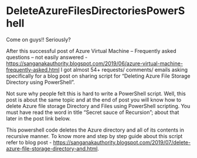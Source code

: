 # DeleteAzureFilesDirectoriesPowerShell

Come on guys!! Seriously?

After this successful post of Azure Virtual Machine – Frequently asked questions – not easily answered - https://sanganakauthority.blogspot.com/2019/06/azure-virtual-machine-frequently-asked.html
I got almost 54+ requests/ comments/ emails asking specifically for a blog post on sharing script for “Deleting Azure File Storage Directory using PowerShell”.

Not sure why people felt this is hard to write a PowerShell script. Well, this post is about the same topic and at the end of post you will know how to delete Azure file storage Directory and Files using PowerShell scripting.
You must have read the word in title “Secret sauce of Recursion”; about that later in the post link below.

This powershell code deletes the Azure directory and all of its contents in recursive manner.
To know more and step by step guide about this script refer to blog post - https://sanganakauthority.blogspot.com/2019/07/delete-azure-file-storage-directory-and.html.
